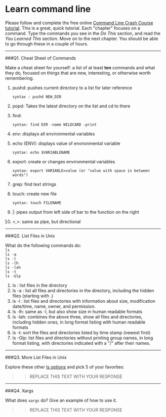 # Learn command line

Please follow and complete the free online [Command Line Crash Course
tutorial](http://cli.learncodethehardway.org/book/). This is a great,
quick tutorial. Each "chapter" focuses on a command. Type the commands
you see in the _Do This_ section, and read the _You Learned This_
section. Move on to the next chapter. You should be able to go through
these in a couple of hours.

---

###Q1.  Cheat Sheet of Commands  

Make a cheat sheet for yourself: a list of at least **ten** commands and what they do, focused on things that are new, interesting, or otherwise worth remembering.


1. pushd: pushes current directory to a list for later reference

       syntax : pushd NEW_DIR
2. popd: Takes the latest directory on the list and cd to there
3. find:

       syntax: find DIR -name WILDCARD -print
4. env: displays all environmental variables
5. echo (ENV): displays value of environmental variable

       syntax: echo $VARIABLENAME
6. export: create or changes environmental variables

       syntax: export VARIABLE=value (or "value with space in between words")

7. grep: find text strings
8. touch: create new file
       
       syntax: touch FILENAME
9. |: pipes output from left side of bar to the function on the right
10. <,>: same as pipe, but directional


---

###Q2.  List Files in Unix   

What do the following commands do:  
`ls`  
`ls -a`  
`ls -l`  
`ls -lh`  
`ls -lah`  
`ls -t`  
`ls -Glp`  

1. ls : list files in the directory
2. ls -a : list all files and directories in the directory, including the hidden files (starting with .)
3. ls -l : list files and directories with information about size, modification date/time, name, owner, and permission.
4. ls -lh: same as -l, but also show size in human readable formats
5. ls -lah: combines the above three, show all files and directories, including hidden ones, in long format listing with human readable formats
6. ls -t: sort the files and directories listed by time stamp (newest first)
7. ls -Glp: list files and directories without printing group names, in long format listing, with directories indicated with a "/" after their names.


---

###Q3.  More List Files in Unix  

Explore these other [ls options](http://www.techonthenet.com/unix/basic/ls.php) and pick 5 of your favorites:

> > REPLACE THIS TEXT WITH YOUR RESPONSE

---

###Q4.  Xargs   

What does `xargs` do? Give an example of how to use it.

> > REPLACE THIS TEXT WITH YOUR RESPONSE

 

